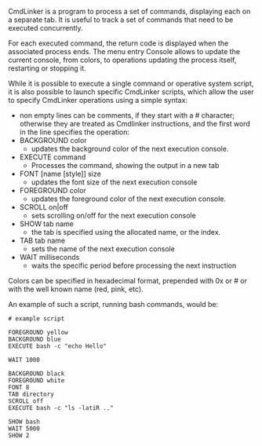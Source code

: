 CmdLinker is a program to process a set of commands, displaying each on a
separate tab. It is useful to track a set of commands that need to be
executed concurrently.

For each executed command, the return code is displayed when the associated
process ends.
The menu entry Console allows to update the current console, from colors, 
to operations updating the process itself, restarting or stopping it.

While it is possible to execute a single command or operative system
script, it is also possible to launch specific CmdLinker scripts,
which allow the user to specify CmdLinker operations using a 
simple syntax:  
* non empty lines can be comments, if they start with a # character;  
otherwise they are treated as  Cmdlinker instructions, and the first word 
in the line specifies the operation:
* BACKGROUND  color
	* updates the background color of the next execution console.
* EXECUTE command
    * Processes the command, showing the output in a new tab
* FONT [name [style]] size
	* updates the font size of the next execution console
* FOREGROUND color
    * updates the foreground color of the next execution console.
* SCROLL on|off
	* sets scrolling on/off for the next execution console
* SHOW tab name
    * the tab is specified using the allocated name, or the index.    
* TAB tab name
    * sets the name of the next execution console
* WAIT milliseconds
    * waits the specific period before processing the next instruction

Colors can be specified in hexadecimal format, prepended with 0x or #
or with the well known name (red, pink, etc).

An example of such a script, running bash commands, would be:

    # example script
    
    FOREGROUND yellow
    BACKGROUND blue
    EXECUTE bash -c "echo Hello"
    
    WAIT 1000
    
    BACKGROUND black
    FOREGROUND white
    FONT 8
    TAB directory
    SCROLL off
    EXECUTE bash -c "ls -latiR .."
    
    SHOW bash
    WAIT 5000
    SHOW 2
  